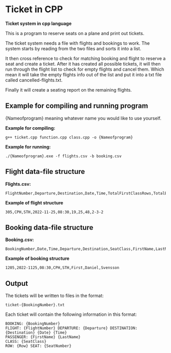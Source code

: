 # Ticket in CPP

**Ticket system in cpp language**

This is a program to reserve seats on a plane and print out tickets.

The ticket system needs a file with flights and bookings to work.
The system starts by reading from the two files and sorts it into a list.

It then cross reference to check for matching booking and flight to reserve a seat and create a ticket.
After it has created all possible tickets, it will then run through the flight list to check for empty flights and cancel them.
Which mean it will take the empty flights info out of the list and put it into a txt file called cancelled-flights.txt.

Finally it will create a seating report on the remaining flights.

## Example for compiling and running program
{Nameofprogram} meaning whatever name you would like to use yourself.

**Example for compiling:**
```
g++ ticket.cpp function.cpp class.cpp -o {Nameofprogram}
```
**Example for running:**
```
./{Nameofprogram}.exe -f flights.csv -b booking.csv
```

## Flight data-file structure

**Flights.csv:**
```
FlightNumber,Departure,Destination,Date,Time,TotalFirstClassRows,TotalBusinessClassRows,TotalEconomyClassRows,SeatingConfiguration
```
**Example of flight structure**
```
305,CPH,STH,2022-11-25,08:30,19,25,48,2-3-2
```

## Booking data-file structure

**Booking.csv:**
```
BookingNumber,Date,Time,Departure,Destination,SeatClass,FirstName,LastName
```
**Example of booking structure**
```
1205,2022-1125,08:30,CPH,STH,First,Daniel,Svensson
```

## Output

The tickets will be written to files in the format:
```
ticket-{BookingNumber}.txt
```

Each ticket will contain the following information in this format:
```
BOOKING: {BookingNumber}
FLIGHT: {FlightNumber} DEPARTURE: {Departure} DESTINATION: {Destination} {Date} {Time}
PASSENGER: {FirstName} {LastName}
CLASS: {SeatClass}
ROW: {Row} SEAT: {SeatNumber}
```
